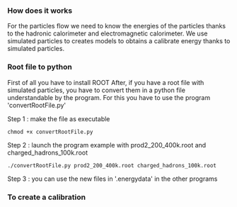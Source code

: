 ### How does it works
For the particles flow we need to know the energies of the particles thanks to the hadronic calorimeter and electromagnetic calorimeter.
We use simulated particles to creates models to obtains a calibrate energy thanks to simulated particles.

### Root file to python
First of all you have to install ROOT
After, if you have a root file with simulated particles, you have to convert them in a python file understandable by the program.
For this you have to use the program 'convertRootFile.py'

Step 1 : make the file as executable

`chmod +x convertRootFile.py`

Step 2 : launch the program
example with prod2_200_400k.root and charged_hadrons_100k.root

`./convertRootFile.py prod2_200_400k.root charged_hadrons_100k.root`

Step 3 : you can use the new files in '.energydata' in the other programs

### To create a calibration
